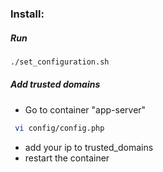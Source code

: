 ### Install:
##### Run 
``` bash
./set_configuration.sh
```

##### Add trusted domains

 - Go to container "app-server"
```bash
 vi config/config.php 
 ```
 - add your ip to trusted_domains
 - restart the container